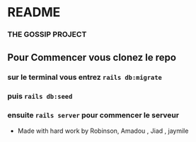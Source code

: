 # README

### THE GOSSIP PROJECT 

## Pour Commencer vous clonez le repo
### sur le terminal vous entrez ```rails db:migrate```
### puis ```rails db:seed```
### ensuite ```rails server``` pour commencer le serveur


- Made with hard work by Robinson, Amadou , Jiad , jaymile
